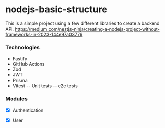# nodejs-basic-structure

This is a simple project using a few different libraries to create a backend API. 
https://medium.com/nestjs-ninja/creating-a-nodejs-project-without-frameworks-in-2023-144e97a03776

### Technologies
- Fastify
- GitHub Actions
- Zod
- JWT
- Prisma
- Vitest
-- Unit tests
-- e2e tests

### Modules
- [x] Authentication
- [x] User

